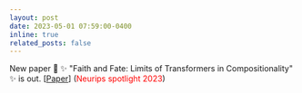 ```yaml
---
layout: post
date: 2023-05-01 07:59:00-0400
inline: true
related_posts: false
---
```


New paper :mega: :sparkles: "Faith and Fate: Limits of Transformers in Compositionality" :sparkles: is out. [[Paper](https://arxiv.org/abs/2305.18654)]
  (<span style="color: red">Neurips spotlight 2023</span>)
